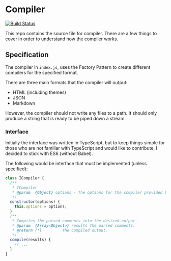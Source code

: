 # Compiler

[![Build Status](https://travis-ci.org/mr-doc/compiler.svg?branch=master)](https://travis-ci.org/mr-doc/compiler)

This repo contains the source file for compiler. There are a few things to cover
in order to understand how the compiler works.

## Specification

The compiler in `index.js`, uses the Factory Pattern to create different compilers for the specified format.

There are three main formats that the compiler will output:
* HTML (including themes)
* JSON
* Markdown

However, the compiler should not write any files to a path.
It should only produce a string that is ready to be piped down a stream.

### Interface

Initially the interface was written in TypeScript, but to keep things simple for those who are not familiar with TypeScript and would like to contribute, I decided to stick with ES6 (without Babel).

The following would be interface that must be implemented (unless specified):

```javascript
class ICompiler {
  /**
   * ICompiler
   * @param  {Object} options - The options for the compiler provided by mr-doc-utils/options
   */
  constructor(options) {
    this.options = options;
  }
  /**
   * Compiles the parsed comments into the desired output.
   * @param  {Array<Object>} results The parsed comments.
   * @return {*}         The compiled output.
   */
  compile(results) {
    // ...
  }
}
```
